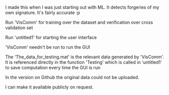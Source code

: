 I made this when I was just starting out with ML. It detects forgeries of my own signature. It's fairly accurate :p

Run 'VisComm' for training over the dataset and verification over cross validation set

Run 'untitled1' for starting the user interface 

'VisComm' needn't be run to run the GUI

The 'The_data_for_testing.mat' is the relevant data generated by 'VisComm'. 
It is referenced directly in the function 'Testing' which is called in 'untitled1' to save computation every time the GUI is run

In the version on Github the original data could not be uploaded.

I can make it available publicly on request.


